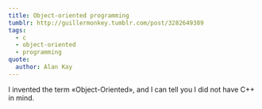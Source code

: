 ```yaml
---
title: Object-oriented programming
tumblr: http://guillermonkey.tumblr.com/post/3282649389
tags:
  - c
  - object-oriented
  - programming
quote:
  author: Alan Kay
---
```


I invented the term «Object-Oriented», and I can tell you I did not have C++ in mind.
